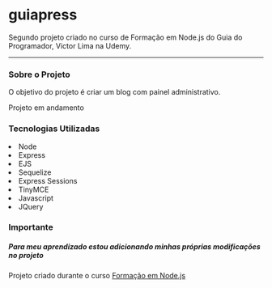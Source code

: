 # guiapress
Segundo projeto criado no curso de Formação em Node.js do Guia do Programador, Victor Lima na Udemy.
<hr>
<h3>Sobre o Projeto</h3>
<p>O objetivo do projeto é criar um blog com painel administrativo.</p>
<p> Projeto em andamento</p>

<h3>Tecnologias Utilizadas</h3>
<li>Node</li>
<li>Express</li>
<li>EJS</li>
<li>Sequelize</li>
<li>Express Sessions</li>
<li>TinyMCE</li>
<li>Javascript</li>
<li>JQuery</li>

<h3>Importante</h3>

<h5>Para meu aprendizado estou adicionando minhas próprias modificações no projeto</h5>
<p>Projeto criado durante o curso <a href="https://www.udemy.com/course/formacao-nodejs/">Formação em Node.js</a></p>
